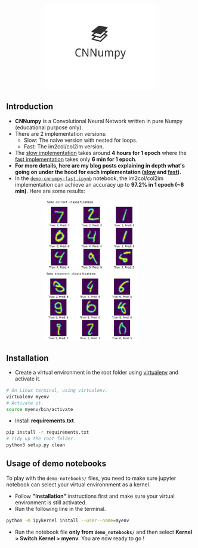 <img src="./img/logo.png" hspace="20%" width="60%">

## Introduction

- **CNNumpy** is a Convolutional Neural Network written in pure Numpy (educational purpose only).
- There are 2 implementation versions:
    - Slow: The naive version with nested for loops.
    - Fast: The im2col/col2im version.
- The [slow implementation][slow-implementation] takes around **4 hours for 1 epoch** where the [fast implementation][fast-implementation] takes only **6 min for 1 epoch**.
- **For more details, here are my blog posts explaining in depth what's going on under the hood for each implementation ([slow][slow-blog] and [fast][fast-blog]).**
- In the [`demo-cnnumpy-fast.ipynb`][demo-notebook] notebook, the im2col/col2im implementation can achieve an accuracy up to  **97.2% in 1 epoch (~6 min)**. Here are some results:

<img src="./img/correct-classification.png" hspace="20%" width="50%">
<img src="./img/incorrect-classification.png" hspace="20%" width="50%">


## Installation

- Create a virtual environment in the root folder using [virtualenv][virtualenv] and activate it.

```bash
# On Linux terminal, using virtualenv.
virtualenv myenv
# Activate it.
source myenv/bin/activate
```

- Install **requirements.txt**.

```bash
pip install -r requirements.txt
# Tidy up the root folder.
python3 setup.py clean
```

## Usage of demo notebooks

To play with the `demo-notebooks/` files, you need to make sure jupyter notebook can select your virtual environnment as a kernel.

- Follow **"Installation"** instructions first and make sure your virtual environment is still activated.
- Run the following line in the terminal.
```bash
python -m ipykernel install --user--name=myenv
```
- Run the notebook file **only from `demo_notebooks/`** and then select **Kernel > Switch Kernel > myenv**. You are now ready to go !

<!---
Variables with links.
-->
[slow-implementation]: https://github.com/3outeille/CNNumpy/tree/master/src/slow
[fast-implementation]: https://github.com/3outeille/CNNumpy/tree/master/src/fast
[slow-blog]: https://hackmd.io/@bouteille/ByusmjZc8
[fast-blog]: https://hackmd.io/@bouteille/B1Cmns09I
[demo-notebook]: https://github.com/3outeille/CNNumpy/blob/master/src/demo_notebooks/demo-cnnumpy-fast.ipynb
[virtualenv]: https://packaging.python.org/guides/installing-using-pip-and-virtual-environments/
